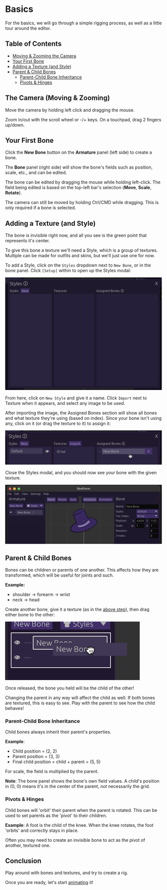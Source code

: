 # Basics

For the basics, we will go through a simple rigging process, as well as a little
tour around the editor.

## Table of Contents

- [Moving & Zooming the Camera](#moving--zooming-the-camera)
- [Your First Bone](#your-first-bone)
- [Adding a Texture (and Style)](#adding-a-texture-and-style)
- [Parent & Child Bones](#parent--child-bones)
  - [Parent-Child Bone Inheritance](#parent-child-bone-inheritance)
  - [Pivots & Hinges](#pivots--hinges)

## The Camera (Moving & Zooming)

Move the camera by holding left click and dragging the mouse.

Zoom in/out with the scroll wheel or -/+ keys. On a touchpad, drag 2 fingers
up/down.

## Your First Bone

Click the <strong>New Bone</strong> button on the <strong>Armature</strong>
panel (left side) to create a bone.

The <strong>Bone</strong> panel (right side) will show the bone's fields such as
position, scale, etc., and can be edited.

The bone can be edited by dragging the mouse while holding left-click. The field
being edited is based on the top-left bar's selection (<strong>Move</strong>,
<strong>Scale</strong>, <strong>Rotate</strong>).

The camera can still be moved by holding Ctrl/CMD while dragging. This is only
required if a bone is selected.

## Adding a Texture (and Style)

The bone is invisible right now, and all you see is the green point that
represents it's center.

To give this bone a texture we'll need a Style, which is a group of textures.
Multiple can be made for outfits and skins, but we'll just use one for now.

To add a Style, click on the `Styles` dropdown next to `New Bone`, or in the
bone panel. Click `[Setup]` within to open up the Styles modal:

![styles_modal](../assets/styles_modal.png)

From here, click on `New Style` and give it a name. Click `Import` next to
Texture when it appears, and select any image to be used.

After importing the image, the Assigned Bones section will show all bones and
what texture they're using (based on index). Since your bone isn't using any,
click on it (or drag the texture to it) to assign it:

![assigned_bones](../assets/assigned_bones.png)

Close the Styles modal, and you should now see your bone with the given texture.

![textured_bone](../assets/textured_bone.png)

## Parent & Child Bones

Bones can be children or parents of one another. This affects how they are
transformed, which will be useful for joints and such.

**Example:**

- shoulder -> forearm -> wrist
- neck -> head

Create another bone, give it a texture (as in the
[above step](#adding-a-texture-and-style)), then drag either bone to the other:

![highlight_bone](../assets/highlight_bone.png)

Once released, the bone you held will be the child of the other!

Changing the parent in any way will affect the child as well. If both bones are
textured, this is easy to see. Play with the parent to see how the child
behaves!

### Parent-Child Bone Inheritance

Child bones always inherit their parent's properties.

**Example**:

- Child position = (2, 2)
- Parent position = (3, 3)
- Final child position = child + parent = (5, 5)

For scale, the field is multiplied by the parent.

**Note**: The bone panel shows the bone's own field values. A child's position
in (0, 0) means it's in the center of the parent, _not_ necessarily the grid.

### Pivots & Hinges

Child bones will 'orbit' their parent when the parent is rotated. This can be
used to set parents as the 'pivot' to their children.

**Example**: A foot is the child of the knee. When the knee rotates, the foot
'orbits' and correctly stays in place.

Often you may need to create an invisible bone to act as the pivot of another,
textured one.

## Conclusion

Play around with bones and textures, and try to create a rig.

Once you are ready, let's start [animating](./animating.md) it!
